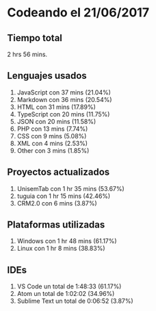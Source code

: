 # Codeando el 21/06/2017

## Tiempo total
2 hrs 56 mins.

## Lenguajes usados
1. JavaScript con 37 mins (21.04%)
1. Markdown con 36 mins (20.54%)
1. HTML con 31 mins (17.89%)
1. TypeScript con 20 mins (11.75%)
1. JSON con 20 mins (11.58%)
1. PHP con 13 mins (7.74%)
1. CSS con 9 mins (5.08%)
1. XML con 4 mins (2.53%)
1. Other con 3 mins (1.85%)

## Proyectos actualizados
1. UnisemTab con 1 hr 35 mins (53.67%)
1. tuguia con 1 hr 15 mins (42.46%)
1. CRM2.0 con 6 mins (3.87%)

## Plataformas utilizadas
1. Windows con 1 hr 48 mins (61.17%)
1. Linux con 1 hr 8 mins (38.83%)

## IDEs
1. VS Code un total de 1:48:33 (61.17%)
1. Atom un total de 1:02:02 (34.96%)
1. Sublime Text un total de 0:06:52 (3.87%)

